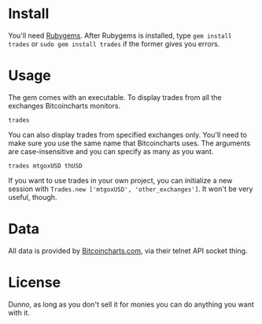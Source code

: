 Install
=======

You'll need [Rubygems](https://rubygems.org/pages/download). After Rubygems is installed, type `gem install trades` or `sudo gem install trades` if the former gives you errors.

Usage
=====

The gem comes with an executable. To display trades from all the exchanges Bitcoincharts monitors.

	trades

You can also display trades from specified exchanges only. You'll need to make sure you use the same name that Bitcoincharts uses. The arguments are case-insensitive and you can specify as many as you want.

	trades mtgoxUSD thUSD

If you want to use trades in your own project, you can initialize a new session with `Trades.new ['mtgoxUSD', 'other_exchanges']`. It won't be very useful, though.

Data
====

All data is provided by [Bitcoincharts.com](http://bitcoincharts.com/), via their telnet API socket thing.

License
=======

Dunno, as long as you don't sell it for monies you can do anything you want with it.
